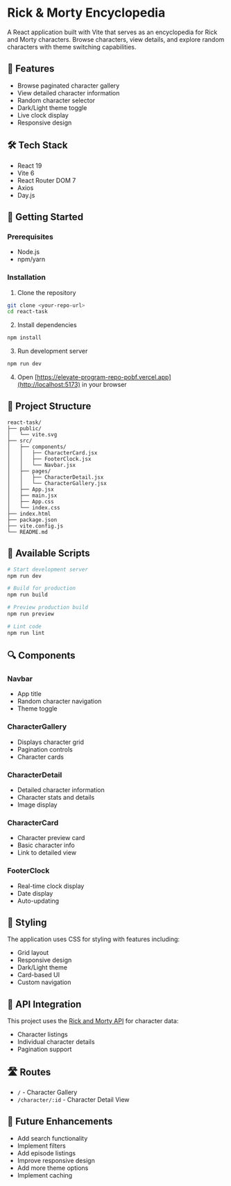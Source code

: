 # Rick & Morty Encyclopedia

A React application built with Vite that serves as an encyclopedia for Rick and Morty characters. Browse characters, view details, and explore random characters with theme switching capabilities.

## 🌟 Features

- Browse paginated character gallery
- View detailed character information
- Random character selector
- Dark/Light theme toggle
- Live clock display
- Responsive design

## 🛠️ Tech Stack

- React 19
- Vite 6
- React Router DOM 7
- Axios
- Day.js

## 🚀 Getting Started

### Prerequisites

- Node.js
- npm/yarn

### Installation

1. Clone the repository
```bash
git clone <your-repo-url>
cd react-task
```

2. Install dependencies
```bash
npm install
```

3. Run development server
```bash
npm run dev
```

4. Open [https://elevate-program-repo-pobf.vercel.app](http://localhost:5173) in your browser

## 📂 Project Structure

```
react-task/
├── public/
│   └── vite.svg
├── src/
│   ├── components/
│   │   ├── CharacterCard.jsx
│   │   ├── FooterClock.jsx
│   │   └── Navbar.jsx
│   ├── pages/
│   │   ├── CharacterDetail.jsx
│   │   └── CharacterGallery.jsx
│   ├── App.jsx
│   ├── main.jsx
│   ├── App.css
│   └── index.css
├── index.html
├── package.json
├── vite.config.js
└── README.md
```

## 📝 Available Scripts

```bash
# Start development server
npm run dev

# Build for production
npm run build

# Preview production build
npm run preview

# Lint code
npm run lint
```

## 🔍 Components

### Navbar
- App title
- Random character navigation
- Theme toggle

### CharacterGallery
- Displays character grid
- Pagination controls
- Character cards

### CharacterDetail
- Detailed character information
- Character stats and details
- Image display

### CharacterCard
- Character preview card
- Basic character info
- Link to detailed view

### FooterClock
- Real-time clock display
- Date display
- Auto-updating

## 🎨 Styling

The application uses CSS for styling with features including:
- Grid layout
- Responsive design
- Dark/Light theme
- Card-based UI
- Custom navigation

## 🔄 API Integration

This project uses the [Rick and Morty API](https://rickandmortyapi.com/) for character data:
- Character listings
- Individual character details
- Pagination support

## 🛣️ Routes

- `/` - Character Gallery
- `/character/:id` - Character Detail View

## 🎯 Future Enhancements

- Add search functionality
- Implement filters
- Add episode listings
- Improve responsive design
- Add more theme options
- Implement caching

